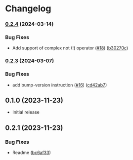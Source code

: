# Changelog

### [0.2.4](https://www.github.com/useful-libs/json_logic_ruby/compare/v0.2.3...v0.2.4) (2024-03-14)


### Bug Fixes

* Add support of complex not (!) operator ([#18](https://www.github.com/useful-libs/json_logic_ruby/issues/18)) ([b30270c](https://www.github.com/useful-libs/json_logic_ruby/commit/b30270cf6890e4d69f144705e4cc8487fc61812f))

### [0.2.3](https://www.github.com/useful-libs/json_logic_ruby/compare/v0.2.2...v0.2.3) (2024-03-07)


### Bug Fixes

* add bump-version instruction ([#16](https://www.github.com/useful-libs/json_logic_ruby/issues/16)) ([cd42ab7](https://www.github.com/useful-libs/json_logic_ruby/commit/cd42ab70444be8d2b9837b7694fd8a9d4c3177b3))

## 0.1.0 (2023-11-23)
 * Initial release
## 0.2.1 (2023-11-23)

### Bug Fixes

* Readme ([bc6af33](https://www.github.com/useful-libs/json_logic/commit/bc6af3351a07a82cf3b88e73785acbbb08d3bff0))
